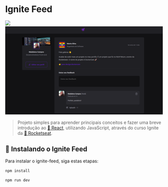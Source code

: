 # Ignite Feed
<img src="https://img.shields.io/badge/React-20232A?style=for-the-badge&logo=react&logoColor=61DAFB" />

<img src="images/Home.png" alt="exemplo imagem">

> Projeto simples para aprender principais conceitos e fazer uma breve introdução ao [🔗 React](https://pt-br.legacy.reactjs.org/docs/getting-started.html), utilizando JavaScript, através do curso Ignite da [🔗 Rocketseat](https://www.rocketseat.com.br/ignite).

## 🚀 Instalando o Ignite Feed

Para instalar o ignite-feed, siga estas etapas:

```
npm install
```

```
npm run dev
```
